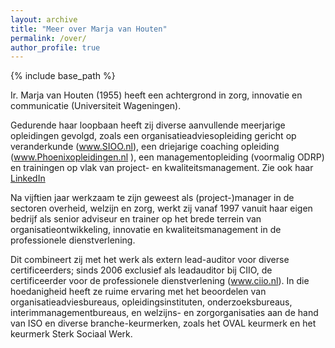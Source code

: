 ```yaml
---
layout: archive
title: "Meer over Marja van Houten"
permalink: /over/
author_profile: true
---
```


{% include base_path %}

Ir. Marja van Houten (1955) heeft een achtergrond in zorg, innovatie en communicatie (Universiteit Wageningen). 

Gedurende haar loopbaan heeft zij diverse aanvullende meerjarige opleidingen gevolgd, zoals een organisatieadviesopleiding gericht op veranderkunde (www.SIOO.nl), een driejarige coaching opleiding (www.Phoenixopleidingen.nl ), een managementopleiding (voormalig ODRP) en trainingen op vlak van project- en kwaliteitsmanagement. Zie ook haar [LinkedIn](https://www.linkedin.com/in/marja-van-houten-78244611/)

Na vijftien jaar werkzaam te zijn geweest als (project-)manager in de sectoren overheid, welzijn en zorg, werkt zij vanaf 1997 vanuit haar eigen bedrijf als senior adviseur en trainer op het brede terrein van organisatieontwikkeling, innovatie en kwaliteitsmanagement in de professionele dienstverlening. 

Dit combineert zij met het werk als extern lead-auditor voor diverse certificeerders; sinds 2006 exclusief als leadauditor bij CIIO, de certificeerder voor de professionele dienstverlening (www.ciio.nl). In die hoedanigheid heeft ze ruime ervaring met het beoordelen van organisatieadviesbureaus, opleidingsinstituten, onderzoeksbureaus, interimmanagementbureaus, en welzijns- en zorgorganisaties aan de hand van ISO en diverse branche-keurmerken, zoals het OVAL keurmerk en het keurmerk Sterk Sociaal Werk.
